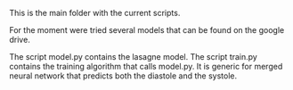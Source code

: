 This is the main folder with the current scripts.

For the moment were tried several models that can be found on the google drive. 

The script model.py contains the lasagne model.
The script train.py contains the training algorithm that calls model.py. It is generic for merged neural network that predicts both the diastole and the systole.
